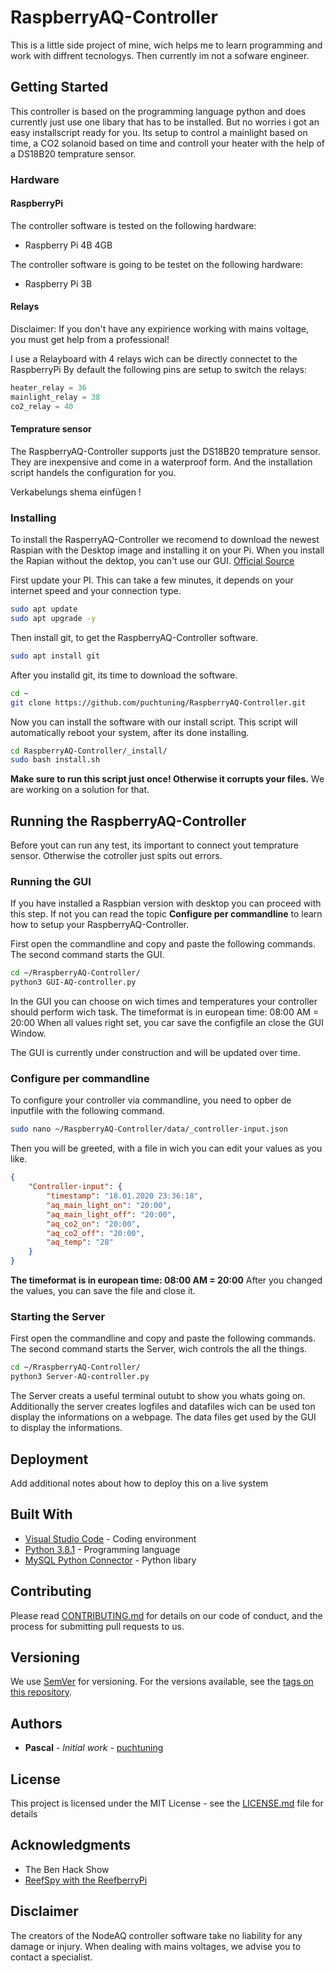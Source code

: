 # RaspberryAQ-Controller

This is a little side project of mine, wich helps me to learn programming and work with diffrent tecnologys.
Then currently im not a sofware engineer. 


## Getting Started

This controller is based on the programming language python and does currently just use one libary that has to be installed.
But no worries i got an easy installscript ready for you.
Its setup to control a mainlight based on time, a CO2 solanoid based on time and controll your heater with the help of a DS18B20
temprature sensor.

### Hardware
#### RaspberryPi
The controller software is tested on the following hardware:
* Raspberry Pi 4B 4GB

The controller software is going to be testet on the following hardware:
* Raspberry Pi 3B

#### Relays
Disclaimer: If you don't have any expirience working with mains voltage, you must get help from a professional!

I use a Relayboard with 4 relays wich can be directly connectet to the RaspberryPi
By default the following pins are setup to switch the relays:
```python
heater_relay = 36
mainlight_relay = 38
co2_relay = 40
```

#### Temprature sensor
The RaspberryAQ-Controller supports just the DS18B20 temprature sensor.
They are inexpensive and come in a waterproof form.
And the installation script handels the configuration for you.

Verkabelungs shema einfügen !

### Installing
To install the RasperryAQ-Controller we recomend to download the newest Raspian with the Desktop image and installing it on your Pi.
When you install the Rapian without the dektop, you can't use our GUI. 
[Official Source](https://www.raspberrypi.org/downloads/raspbian/)

First update your PI.
This can take a few minutes, it depends on your internet speed and your connection type.
```bash
sudo apt update
sudo apt upgrade -y
```

Then install git, to get the RaspberryAQ-Controller software.
```bash
sudo apt install git
```

After you installd git, its time to download the software.
```bash
cd ~
git clone https://github.com/puchtuning/RaspberryAQ-Controller.git
```

Now you can install the software with our install script.
This script will automatically reboot your system, after its done installing.
```bash
cd RaspberryAQ-Controller/_install/
sudo bash install.sh
```
**Make sure to run this script just once! Otherwise it corrupts your files.**
We are working on a solution for that.


## Running the RaspberryAQ-Controller
Before yout can run any test, its important to connect yout temprature sensor.
Otherwise the cotroller just spits out errors.

### Running the GUI
If you have installed a Raspbian version with desktop you can proceed with this step.
If not you can read the topic **Configure per commandline** to learn how to setup your RaspberryAQ-Controller.

First open the commandline and copy and paste the following commands.
The second command starts the GUI.
```bash
cd ~/RraspberryAQ-Controller/
python3 GUI-AQ-controller.py
```
In the GUI you can choose on wich times and temperatures your controller should perform wich task.
The timeformat is in european time: 08:00 AM = 20:00
When all values right set, you car save the configfile an close the GUI Window.

The GUI is currently under construction and will be updated over time.

### Configure per commandline
To configure your controller via commandline, you need to opber de inputfile with the following command.
```bash
sudo nano ~/RaspberryAQ-Controller/data/_controller-input.json
```
Then you will be greeted, with a file in wich you can edit your values as you like.

```json
{
    "Controller-input": {
        "timestamp": "18.01.2020 23:36:18",
        "aq_main_light_on": "20:00",
        "aq_main_light_off": "20:00",
        "aq_co2_on": "20:00",
        "aq_co2_off": "20:00",
        "aq_temp": "28"
    }
}
```
**The timeformat is in european time: 08:00 AM = 20:00**
After you changed the values, you can save the file and close it.

### Starting the Server
First open the commandline and copy and paste the following commands.
The second command starts the Server, wich controls the all the things.
```bash
cd ~/RraspberryAQ-Controller/
python3 Server-AQ-controller.py
```
The Server creats a useful terminal outubt to show you whats going on.
Additionally the server creates logfiles and datafiles wich can be used ton display the informations on a webpage.
The data files get used by the GUI to display the informations.


## Deployment

Add additional notes about how to deploy this on a live system

## Built With

* [Visual Studio Code](https://code.visualstudio.com/) - Coding environment
* [Python 3.8.1](https://www.python.org/) - Programming language
* [MySQL Python Connector](https://dev.mysql.com/doc/connector-python/en/) - Python libary

## Contributing

Please read [CONTRIBUTING.md](https://gist.github.com/PurpleBooth/b24679402957c63ec426) for details on our code of conduct, and the process for submitting pull requests to us.

## Versioning

We use [SemVer](http://semver.org/) for versioning. For the versions available, see the [tags on this repository](https://github.com/your/project/tags). 

## Authors

* **Pascal** - *Initial work* - [puchtuning](https://github.com/puchtuning)


## License

This project is licensed under the MIT License - see the [LICENSE.md](LICENSE.md) file for details

## Acknowledgments

* The Ben Hack Show
* [ReefSpy with the ReefberryPi](https://www.youtube.com/channel/UCvuGXFKFf4DIs2AD7Gjc_Kw)

## Disclaimer
The creators of the NodeAQ controller software take no liability for any damage or injury. When dealing with mains voltages, we advise you to contact a specialist.



